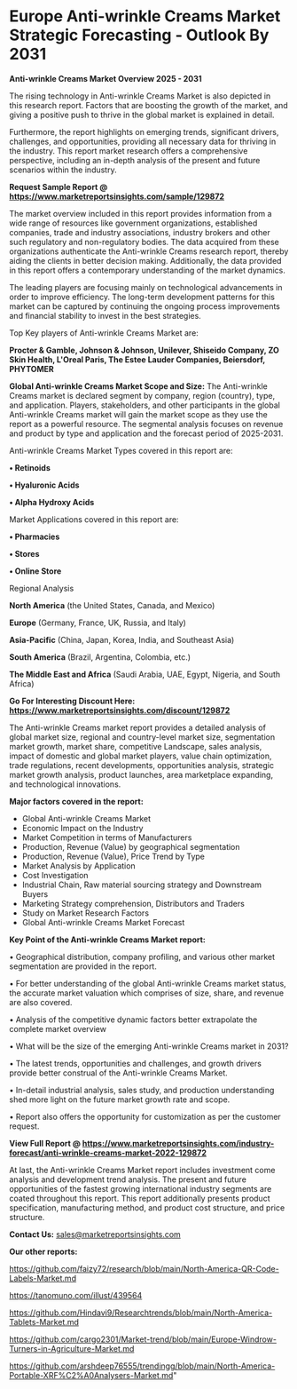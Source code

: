  # Europe Anti-wrinkle Creams Market Strategic Forecasting - Outlook By 2031

<Strong> Anti-wrinkle Creams Market Overview 2025 - 2031</strong>

The rising technology in Anti-wrinkle Creams Market is also depicted in this research report. Factors that are boosting the growth of the market, and giving a positive push to thrive in the global market is explained in detail.

Furthermore, the report highlights on emerging trends, significant drivers, challenges, and opportunities, providing all necessary data for thriving in the industry. This report market research offers a comprehensive perspective, including an in-depth analysis of the present and future scenarios within the industry.

<strong>Request Sample Report @ <a href=https://www.marketreportsinsights.com/sample/129872>https://www.marketreportsinsights.com/sample/129872</a></strong>

The market overview included in this report provides information from a wide range of resources like government organizations, established companies, trade and industry associations, industry brokers and other such regulatory and non-regulatory bodies. The data acquired from these organizations authenticate the Anti-wrinkle Creams research report, thereby aiding the clients in better decision making. Additionally, the data provided in this report offers a contemporary understanding of the market dynamics.

The leading players are focusing mainly on technological advancements in order to improve efficiency. The long-term development patterns for this market can be captured by continuing the ongoing process improvements and financial stability to invest in the best strategies.

Top Key players of Anti-wrinkle Creams Market are:

<strong>Procter & Gamble, Johnson & Johnson, Unilever, Shiseido Company, ZO Skin Health, L'Oreal Paris, The Estee Lauder Companies, Beiersdorf, PHYTOMER</strong>

<strong><b>Global Anti-wrinkle Creams Market Scope and Size:</b></strong>
The Anti-wrinkle Creams market is declared segment by company, region (country), type, and application. Players, stakeholders, and other participants in the global Anti-wrinkle Creams market will gain the market scope as they use the report as a powerful resource. The segmental analysis focuses on revenue and product by type and application and the forecast period of 2025-2031.

Anti-wrinkle Creams Market Types covered in this report are:

<strong>• Retinoids

• Hyaluronic Acids

• Alpha Hydroxy Acids</strong>

Market Applications covered in this report are:

<strong>• Pharmacies

• Stores

• Online Store</strong> 

Regional Analysis

<strong>North America</strong> (the United States, Canada, and Mexico)

<strong>Europe</strong> (Germany, France, UK, Russia, and Italy)

<strong>Asia-Pacific</strong> (China, Japan, Korea, India, and Southeast Asia)

<strong>South America</strong> (Brazil, Argentina, Colombia, etc.)

<strong>The Middle East and Africa</strong> (Saudi Arabia, UAE, Egypt, Nigeria, and South Africa)

<strong>Go For Interesting Discount Here: <a href=https://www.marketreportsinsights.com/discount/129872>https://www.marketreportsinsights.com/discount/129872</a></strong>

The Anti-wrinkle Creams market report provides a detailed analysis of global market size, regional and country-level market size, segmentation market growth, market share, competitive Landscape, sales analysis, impact of domestic and global market players, value chain optimization, trade regulations, recent developments, opportunities analysis, strategic market growth analysis, product launches, area marketplace expanding, and technological innovations.

<strong><b>Major factors covered in the report:</b></strong>
<ul>
  <li>Global Anti-wrinkle Creams Market </li>
  <li>Economic Impact on the Industry</li>
  <li>Market Competition in terms of Manufacturers</li>
  <li>Production, Revenue (Value) by geographical segmentation</li>
  <li>Production, Revenue (Value), Price Trend by Type</li>
  <li>Market Analysis by Application</li>
  <li>Cost Investigation</li>
  <li>Industrial Chain, Raw material sourcing strategy and Downstream Buyers</li>
  <li>Marketing Strategy comprehension, Distributors and Traders</li>
  <li>Study on Market Research Factors</li>
  <li>Global Anti-wrinkle Creams Market Forecast</li>
</ul>

<strong><b>Key Point of the Anti-wrinkle Creams Market report:</b></strong>

• Geographical distribution, company profiling, and various other market segmentation are provided in the report.

• For better understanding of the global Anti-wrinkle Creams market status, the accurate market valuation which comprises of size, share, and revenue are also covered.

• Analysis of the competitive dynamic factors better extrapolate the complete market overview

• What will be the size of the emerging Anti-wrinkle Creams market in 2031?

• The latest trends, opportunities and challenges, and growth drivers provide better construal of the Anti-wrinkle Creams Market.

• In-detail industrial analysis, sales study, and production understanding shed more light on the future market growth rate and scope.

• Report also offers the opportunity for customization as per the customer request.

<strong><b>View Full Report @ <a href=https://www.marketreportsinsights.com/industry-forecast/anti-wrinkle-creams-market-2022-129872>https://www.marketreportsinsights.com/industry-forecast/anti-wrinkle-creams-market-2022-129872</a></b></strong>


At last, the Anti-wrinkle Creams Market report includes investment come analysis and development trend analysis. The present and future opportunities of the fastest growing international industry segments are coated throughout this report. This report additionally presents product specification, manufacturing method, and product cost structure, and price structure.

<strong>Contact Us:</strong>
sales@marketreportsinsights.com

<strong>Our other reports:</strong>

<a href=https://github.com/faizy72/research/blob/main/North-America-QR-Code-Labels-Market.md>https://github.com/faizy72/research/blob/main/North-America-QR-Code-Labels-Market.md</a>

<a href=https://tanomuno.com/illust/439564>https://tanomuno.com/illust/439564</a>

<a href=https://github.com/Hindavi9/Researchtrends/blob/main/North-America-Tablets-Market.md>https://github.com/Hindavi9/Researchtrends/blob/main/North-America-Tablets-Market.md</a>

<a href=https://github.com/cargo2301/Market-trend/blob/main/Europe-Windrow-Turners-in-Agriculture-Market.md>https://github.com/cargo2301/Market-trend/blob/main/Europe-Windrow-Turners-in-Agriculture-Market.md</a>

<a href=https://github.com/arshdeep76555/trendingg/blob/main/North-America-Portable-XRF%C2%A0Analysers-Market.md>https://github.com/arshdeep76555/trendingg/blob/main/North-America-Portable-XRF%C2%A0Analysers-Market.md</a>"
